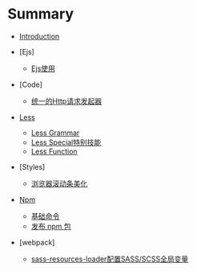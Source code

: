 # Summary

* [Introduction](README.md)
* [Ejs]
    * [Ejs使用](./Ejs/0.start.md)
    
    
* [Code]
    * [统一的Http请求发起器](./Code/Http-Normal-Js.md)
    
    
    
* [Less](./Less/_less.md)
    * [Less Grammar](./Less/grammar.md)
    * [Less Special特别技能](./Less/special.md)
    * [Less Function](./Less/function.md)
    
* [Styles]   
    * [浏览器滚动条美化](./Styles/0.Beautify-scroll-bar.md)
    
* [Npm](./Npm/_npm.md)
    * [基础命令](./Npm/normalCmd.md)
    * [发布 npm 包](./Npm/npmPublish.md)

* [webpack]
    * [sass-resources-loader配置SASS/SCSS全局变量](./webpack/sass-resources-loader.md)
